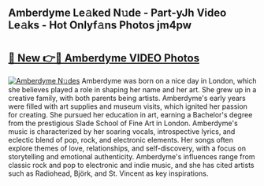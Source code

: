 ## Amberdyme Le𝚊ked N𝚞de - Part-yJh Video Le𝚊ks - Hot Onlyf𝚊ns Photos jm4pw

# <h2><a href="http://ab12824.deff.icu/?id=Amberdyme">🔗 New 👉🔴 Amberdyme VIDEO Photos</a></h2>

[![Amberdyme N𝚞des](https://i.imgur.com/rIISA9y.gif)](http://ab12824.deff.icu/?id=Amberdyme)
Amberdyme was born on a nice day in London, which she believes played a role in shaping her name and her art. She grew up in a creative family, with both parents being artists. Amberdyme's early years were filled with art supplies and museum visits, which ignited her passion for creating. She pursued her education in art, earning a Bachelor's degree from the prestigious Slade School of Fine Art in London. Amberdyme's music is characterized by her soaring vocals, introspective lyrics, and eclectic blend of pop, rock, and electronic elements. Her songs often explore themes of love, relationships, and self-discovery, with a focus on storytelling and emotional authenticity. Amberdyme's influences range from classic rock and pop to electronic and indie music, and she has cited artists such as Radiohead, Björk, and St. Vincent as key inspirations.
